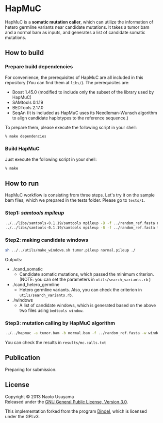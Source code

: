 HapMuC
======================
HapMuC is a **somatic mutation caller**, which can utilize the information of hetero germline variants near candidate mutations. It takes a tumor bam and a normal bam as inputs, and generates a list of candidate somatic mutations.

How to build
----------
### Prepare build dependencies ###
For convenience, the prerequisites of HapMuC are all included in this repository (You can find them at `libs/`). The prerequisites are:
* Boost 1.45.0 (modified to include only the subset of the library used by HapMuC)
* SAMtools 0.1.19
* BEDTools 2.17.0
* SeqAn (It is included as HapMuC uses its Needleman-Wunsch algorithm to align candidate haplotypes to the reference sequence.)

To prepare them, please execute the following script in your shell:
```sh
% make dependencies
```

### Build HapMuC ###

Just execute the following script in your shell:
```sh
% make
```

How to run
----------
HapMuC workflow is consisting from three steps. Let's try it on the sample bam files, which we prepared in the tests folder.
Please go to `tests/1`.
### Step1: _samtools mpileup_ ###
```sh
../../libs/samtools-0.1.19/samtools mpileup -B -f ../random_ref.fasta normal.bam > normal.pileup
../../libs/samtools-0.1.19/samtools mpileup -B -f ../random_ref.fasta tumor.bam > tumor.pileup
```
### Step2: making candidate windows ###
```sh
sh ../../utils/make_windows.sh tumor.pileup normal.pileup ./
```
Outputs:
* ./cand_somatic
    * Candidate somatic mutations, which passed the minimum criterion. (NOTE: you can set the parameters in `utils/search_variants.rb` )
* ./cand_hetero_germline
    * Hetero germline variants. Also, you can check the criterion in `utils/search_variants.rb`.
* ./windows
    * A list of candidate windows, which is generated based on the above two files using `bedtools window`.

### Step3: mutation calling by HapMuC algorithm ###
```sh
../../hapmuc -a tumor.bam -b normal.bam -f ../random_ref.fasta -w windows -o result/mc > results/log
```
You can check the results in `results/mc.calls.txt`

Publication
----------
Preparing for submission.

License
----------
Copyright &copy; 2013 Naoto Usuyama  
Released under the [GNU General Public License, Version 3.0][GPL].

This implementation forked from the program [Dindel][dindel], which is licensed under the GPLv3.  

[GPL]: http://www.gnu.org/licenses/gpl.html
[dindel]: http://www.sanger.ac.uk/resources/software/dindel/
